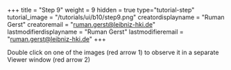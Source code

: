 +++
title = "Step 9"
weight = 9
hidden = true
type="tutorial-step"
tutorial_image = "/tutorials/ui/b10/step9.png"
creatordisplayname = "Ruman Gerst"
creatoremail = "ruman.gerst@leibniz-hki.de"
lastmodifierdisplayname = "Ruman Gerst"
lastmodifieremail = "ruman.gerst@leibniz-hki.de"
+++

Double click on one of the images (red arrow 1) to observe it in a separate Viewer window (red arrow 2)
